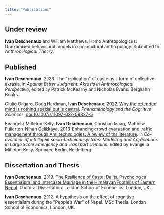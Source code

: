 ```yaml
---
title: "Publications"
---
```

## Under review

**Ivan Deschenaux** and William Matthews. Homo Anthropologicus: Unexamined behavioural models in sociocultural anthropology. Submitted to _Anthropological Theory_.

## Published

**Ivan Deschenaux**. 2023. The "replication" of caste as a form of collective akrasia. In _Against Better Judgment: Akrasia in Anthropological Perspective_, edited by Patrick McKearny and Nicholas Evans. Berghahn Books.

Giulio Ongaro, Doug Hardman, **Ivan Deschenaux**. 2022. [Why the extended mind is nothing special but is central](https://doi.org/10.1007/s11097-022-09827-5). _Phenomenology and the Cognitive Sciences_. [doi:10.1007/s11097-022-09827-5](https://doi.org/10.1007/s11097-022-09827-5)

Evangelia Mitleton-Kelly, **Ivan Deschenaux**, Christian Maag, Matthew Fullerton, Nihan Celikkaya. 2013. [Enhancing crowd evacuation and traffic management through AmI technologies: A review of the literature](https://link.springer.com/chapter/10.1007/978-3-642-36614-7_2). In _Co-evolution of intelligent socio-technical systems: Modelling and Applications in Large Scale Emergency and Transport Domains_. Edited by Evangelia Mitleton-Kelly. Springer, Berlin, Heidelberg.



## Dissertation and Thesis

**Ivan Deschenaux**. 2019. [The Resilience of Caste: Dalits, Psychological Essentialism, and Intercaste Marriage in the Himalayan Foothills of Eastern Nepal](http://etheses.lse.ac.uk/4061/1/Deschenaux__Resilience-caste-Dalits.pdf). Doctoral Dissertation. London School of Economics, London, UK.

**Ivan Deschenaux**. 2012. A hypothesis on the effect of cognitive essentialism during the "People's War" of Nepal. MSc Thesis. London School of Economics, London, UK.
